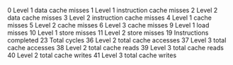 0 Level 1 data cache misses
1 Level 1 instruction cache misses
2 Level 2 data cache misses
3 Level 2 instruction cache misses
4 Level 1 cache misses
5 Level 2 cache misses
6 Level 3 cache misses
9 Level 1 load misses
10 Level 1 store misses
11 Level 2 store misses
19 Instructions completed
23 Total cycles
36 Level 2 total cache accesses
37 Level 3 total cache accesses
38 Level 2 total cache reads
39 Level 3 total cache reads
40 Level 2 total cache writes
41 Level 3 total cache writes
